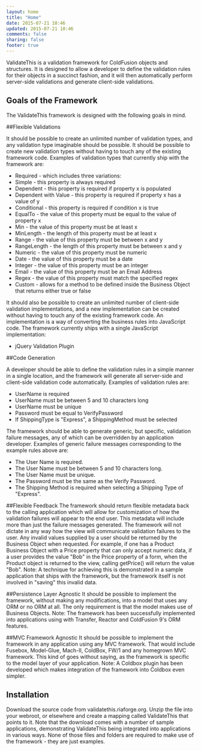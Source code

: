 ```yaml
---
layout: home
title: "Home"
date: 2015-07-21 10:46
updated: 2015-07-21 10:46
comments: false
sharing: false
footer: true
---
```


ValidateThis is a validation framework for ColdFusion objects and structures. It is designed to allow a developer to define the validation rules for their objects in a succinct fashion, and it will then automatically perform server-side validations and generate client-side validations.

Goals of the Framework
---
The ValidateThis framework is designed with the following goals in mind.

##Flexible Validations

It should be possible to create an unlimited number of validation types, and any validation type imaginable should be possible. It should be possible to create new validation types without having to touch any of the existing framework code. Examples of validation types that currently ship with the framework are:

* Required - which includes three variations:
* Simple - this property is always required
* Dependent - this property is required if property x is populated
* Dependent with Value - this property is required if property x has a value of y
* Conditional - this property is required if condition x is true
* EqualTo - the value of this property must be equal to the value of property x
* Min - the value of this property must be at least x
* MinLength - the length of this property must be at least x
* Range - the value of this property must be between x and y
* RangeLength - the length of this property must be between x and y
* Numeric - the value of this property must be numeric
* Date - the value of this property must be a date
* Integer - the value of this property must be an integer
* Email - the value of this property must be an Email Address
* Regex - the value of this property must match the specified regex
* Custom - allows for a method to be defined inside the Business Object that returns either true or false

It should also be possible to create an unlimited number of client-side validation implementations, and a new implementation can be created without having to touch any of the existing framework code. An implementation is a way of converting the business rules into JavaScript code. The framework currently ships with a single JavaScript implementation:

* jQuery Validation Plugin

##Code Generation

A developer should be able to define the validation rules in a simple manner in a single location, and the framework will generate all server-side and client-side validation code automatically. Examples of validation rules are:

* UserName is required
* UserName must be between 5 and 10 characters long
* UserName must be unique
* Password must be equal to VerifyPassword
* If ShippingType is "Express", a ShippingMethod must be selected

The framework should be able to generate generic, but specific, validation failure messages, any of which can be overridden by an application developer. Examples of generic failure messages corresponding to the example rules above are:

* The User Name is required.
* The User Name must be between 5 and 10 characters long.
* The User Name must be unique.
* The Password must be the same as the Verify Password.
* The Shipping Method is required when selecting a Shipping Type of "Express".

##Flexible Feedback
The framework should return flexible metadata back to the calling application which will allow for customization of how the validation failures will appear to the end user. This metadata will include more than just the failure messages generated. The framework will not dictate in any way how the view will communicate validation failures to the user.
Any invalid values supplied by a user should be returned by the Business Object when requested. For example, if one has a Product Business Object with a Price property that can only accept numeric data, if a user provides the value "Bob" in the Price property of a form, when the Product object is returned to the view, calling getPrice() will return the value "Bob". Note: A technique for achieving this is demonstrated in a sample application that ships with the framework, but the framework itself is not involved in "saving" this invalid data.

##Persistence Layer Agnostic
It should be possible to implement the framework, without making any modifications, into a model that uses any ORM or no ORM at all. The only requirement is that the model makes use of Business Objects. Note: The framework has been successfully implemented into applications using with Transfer, Reactor and ColdFusion 9's ORM features.

##MVC Framework Agnostic
It should be possible to implement the framework in any application using any MVC framework. That would include Fusebox, Model-Glue, Mach-II, ColdBox, FW/1 and any homegrown MVC framework. This kind of goes without saying, as the framework is specific to the model layer of your application. Note: A Coldbox plugin has been developed which makes integration of the framework into Coldbox even simpler.

Installation
---
Download the source code from validatethis.riaforge.org.
Unzip the file into your webroot, or elsewhere and create a mapping called ValidateThis that points to it.
Note that the download comes with a number of sample applications, demonstrating ValidateThis being integrated into applications in various ways. None of those files and folders are required to make use of the framework - they are just examples.


